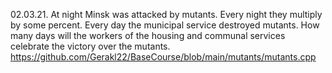 02.03.21. At night Minsk was attacked by mutants. Every night they multiply by some percent. Every day the municipal service destroyed mutants. How many days will the workers of the housing and communal services celebrate the victory over the mutants.  https://github.com/Gerakl22/BaseCourse/blob/main/mutants/mutants.cpp


